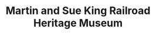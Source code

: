 ---
layout: repo
title: "Martin and Sue King Railroad Heritage Museum"
id: 23774
permalink: repos/23774/
---